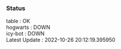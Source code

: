 ### Status


table : OK  
hogwarts : DOWN  
icy-bot : DOWN  
Latest Update : 2022-10-26 20:12:19.395950
